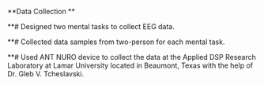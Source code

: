 **Data Collection **

**# Designed two mental tasks to collect EEG data.

**# Collected data samples from two-person for each mental task.

**# Used ANT NURO device to collect the data at the Applied DSP Research Laboratory at Lamar University located in Beaumont, Texas with the help of Dr. Gleb V. Tcheslavski.
